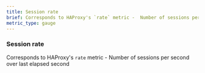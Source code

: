 ```yaml
---
title: Session rate
brief: Corresponds to HAProxy's `rate` metric -  Number of sessions per second over last elapsed second
metric_type: gauge
---
```

### Session rate

Corresponds to HAProxy's `rate` metric -  Number of sessions per second over last elapsed second